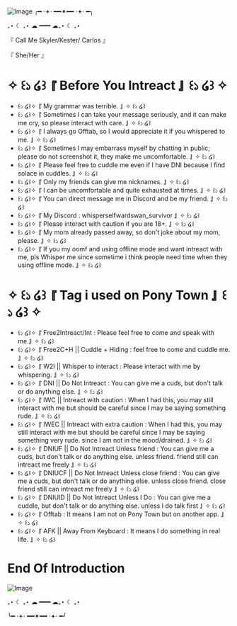 ![Image](https://github.com/user-attachments/assets/c9f42a22-0318-4097-a695-57aef265f35c)
╭━ ⋅𖥔⋅ ━━✶━━ ⋅𖥔⋅ ━╮

₊⋆ ☾ ₊⋆ ☁︎ ━━━ ☁︎₊⋆ ☾ ₊⋆ 

『 Call Me Skyler/Kester/ Carlos 』

『 She/Her 』

# ✧ ꒰১ ໒꒱  『 Before You Intreact 』  ꒰১ ໒꒱ ✧

- ꒰১ ໒꒱✧  『 My grammar was terrible. 』 ✧ ꒰১ ໒꒱
- ꒰১ ໒꒱✧  『 Sometimes I can take your message seriously, and it can make me cry, so please interact with care. 』 ✧ ꒰১ ໒꒱
- ꒰১ ໒꒱✧  『 I always go Offtab, so I would appreciate it if you whispered to me. 』 ✧ ꒰১ ໒꒱
- ꒰১ ໒꒱✧  『 Sometimes I may embarrass myself by chatting in public; please do not screenshot it, they make me uncomfortable. 』 ✧ ꒰১ ໒꒱
- ꒰১ ໒꒱✧  『 Please feel free to cuddle me even if I have DNI because I find solace in cuddles. 』 ✧ ꒰১ ໒꒱
- ꒰১ ໒꒱✧  『 Only my friends can give me nicknames. 』 ✧ ꒰১ ໒꒱
- ꒰১ ໒꒱✧  『 I can be uncomfortable and quite exhausted at times. 』 ✧ ꒰১ ໒꒱
- ꒰১ ໒꒱✧  『 You can direct message me in Discord and be my friend. 』 ✧ ꒰১ ໒꒱
- ꒰১ ໒꒱✧  『 My Discord : whisperselfwardswan_survivor 』 ✧ ꒰১ ໒꒱
- ꒰১ ໒꒱✧  『 Please interact with caution if you are 18+. 』 ✧ ꒰১ ໒꒱
- ꒰১ ໒꒱✧  『 My mom already passed away, so don't joke about my mom, please. 』 ✧ ꒰১ ໒꒱
- ꒰১ ໒꒱✧  『 If you my oomf and using offline mode and want intreact with me, pls Whisper me since sometime i think people need time when they using offline mode. 』 ✧ ꒰১ ໒꒱

# ✧ ꒰১ ໒꒱  『 Tag i used on Pony Town 』  ꒰১ ໒꒱ ✧
- ꒰১ ໒꒱✧  『 Free2Intreact/Int : Please feel free to come and speak with me.』 ✧ ꒰১ ໒꒱
- ꒰১ ໒꒱✧  『 Free2C+H || Cuddle + Hiding : feel free to come and cuddle me. 』 ✧ ꒰১ ໒꒱
- ꒰১ ໒꒱✧  『 W2I || Whisper to interact : Please interact with me by whispering. 』 ✧ ꒰১ ໒꒱
- ꒰১ ໒꒱✧  『 DNI || Do Not Intreact : You can give me a cuds, but don't talk or do anything else. 』 ✧ ꒰১ ໒꒱
- ꒰১ ໒꒱✧  『 IWC || Intreact with caution : When I had this, you may still interact with me but should be careful since I may be saying something rude. 』 ✧ ꒰১ ໒꒱
- ꒰১ ໒꒱✧  『 IWEC || Intreact with extra caution : When I had this, you may still interact with me but should be careful since I may be saying something very rude. since I am not in the mood/drained. 』 ✧ ꒰১ ໒꒱
- ꒰১ ໒꒱✧  『 DNIUF || Do Not Intreact Unless friend : You can give me a cuds, but don't talk or do anything else. unless friend. friend still can intreact me freely 』 ✧ ꒰১ ໒꒱
- ꒰১ ໒꒱✧  『 DNIUCF || Do Not Intreact Unless close friend : You can give me a cuds, but don't talk or do anything else. unless close friend. close friend still can intreact me freely 』 ✧ ꒰১ ໒꒱
- ꒰১ ໒꒱✧  『 DNIUID || Do Not Intreact Unless I Do : You can give me a cuddle, but don't talk or do anything else. unless I do talk first 』 ✧ ꒰১ ໒꒱
- ꒰১ ໒꒱✧  『 Offtab : It means I am not on Pony Town but on another app. 』 ✧ ꒰১ ໒꒱
- ꒰১ ໒꒱✧  『 AFK || Away From Keyboard : It means I do something in real life. 』 ✧ ꒰১ ໒꒱

# End Of Introduction 
![Image](https://github.com/user-attachments/assets/78d4b5d6-5adf-411b-95ab-563224069d0a)

₊⋆ ☾ ₊⋆ ☁︎ ━━━ ☁︎₊⋆ ☾ ₊⋆ 

╰━ ⋅𖥔⋅ ━━✶━━ ⋅𖥔⋅ ━╯
